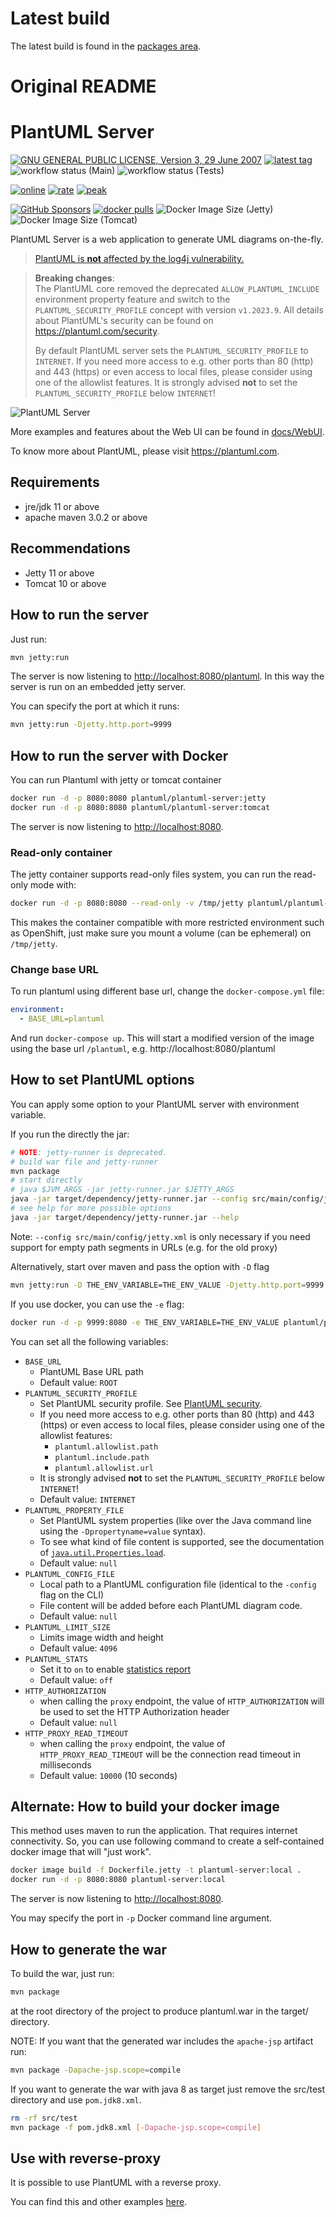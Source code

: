 Latest build
============

The latest build is found in the [packages area](https://github.com/jgraph/plantuml/packages).

Original README
===============
# PlantUML Server

[![GNU GENERAL PUBLIC LICENSE, Version 3, 29 June 2007](https://img.shields.io/github/license/plantuml/plantuml-server.svg?color=blue)](https://www.gnu.org/licenses/gpl-3.0)
[![latest tag](https://img.shields.io/github/v/tag/plantuml/plantuml-server)](https://github.com/plantuml/plantuml-server/tags)
![workflow status (Main)](https://github.com/plantuml/plantuml-server/actions/workflows/main.yml/badge.svg)
![workflow status (Tests)](https://github.com/plantuml/plantuml-server/actions/workflows/tests.yml/badge.svg)

[![online](https://img.shields.io/endpoint?url=https://www.plantuml.com/plantuml/badge)](https://www.plantuml.com/plantuml)
[![rate](https://img.shields.io/endpoint?url=https://www.plantuml.com/plantuml/rate)](https://www.plantuml.com/plantuml)
[![peak](https://img.shields.io/endpoint?url=https://www.plantuml.com/plantuml/rate?peak)](https://www.plantuml.com/plantuml)

[![GitHub Sponsors](https://img.shields.io/github/sponsors/plantuml?logo=github)](https://github.com/sponsors/plantuml/)
[![docker pulls](https://img.shields.io/docker/pulls/plantuml/plantuml-server.svg?color=blue)](https://hub.docker.com/r/plantuml/plantuml-server)
![Docker Image Size (Jetty)](https://img.shields.io/docker/image-size/plantuml/plantuml-server/jetty?label=jetty%20image%20size)
![Docker Image Size (Tomcat)](https://img.shields.io/docker/image-size/plantuml/plantuml-server/tomcat?label=tomcat%20image%20size)

PlantUML Server is a web application to generate UML diagrams on-the-fly.

> [PlantUML is **not** affected by the log4j vulnerability.](https://github.com/plantuml/plantuml/issues/826)

> **Breaking changes**:  
> The PlantUML core removed the deprecated `ALLOW_PLANTUML_INCLUDE` environment property feature and switch to the
> `PLANTUML_SECURITY_PROFILE` concept with version `v1.2023.9`.
> All details about PlantUML's security can be found on <https://plantuml.com/security>.
>
> By default PlantUML server sets the `PLANTUML_SECURITY_PROFILE` to `INTERNET`.
> If you need more access to e.g. other ports than 80 (http) and 443 (https) or even access to local files, please
> consider using one of the allowlist features.
> It is strongly advised **not** to set the `PLANTUML_SECURITY_PROFILE` below `INTERNET`!

![PlantUML Server](https://raw.githubusercontent.com/plantuml/plantuml-server/master/docs/screenshot.png)

More examples and features about the Web UI can be found in [docs/WebUI](https://github.com/plantuml/plantuml-server/tree/master/docs/WebUI).

To know more about PlantUML, please visit https://plantuml.com.


## Requirements

- jre/jdk 11 or above
- apache maven 3.0.2 or above

## Recommendations

- Jetty 11 or above
- Tomcat 10 or above


## How to run the server

Just run:

```sh
mvn jetty:run
```

The server is now listening to [http://localhost:8080/plantuml](http://localhost:8080/plantuml).
In this way the server is run on an embedded jetty server.

You can specify the port at which it runs:

```sh
mvn jetty:run -Djetty.http.port=9999
```


## How to run the server with Docker

You can run Plantuml with jetty or tomcat container
```sh
docker run -d -p 8080:8080 plantuml/plantuml-server:jetty
docker run -d -p 8080:8080 plantuml/plantuml-server:tomcat
```

The server is now listening to [http://localhost:8080](http://localhost:8080).

### Read-only container

The jetty container supports read-only files system, you can run the read-only mode with:
```sh
docker run -d -p 8080:8080 --read-only -v /tmp/jetty plantuml/plantuml-server:jetty
```

This makes the container compatible with more restricted environment such as OpenShift, just make sure you mount a volume (can be ephemeral) on `/tmp/jetty`.

### Change base URL

To run plantuml using different base url, change the `docker-compose.yml` file:
```yaml
environment:
  - BASE_URL=plantuml
```

And run `docker-compose up`. This will start a modified version of the image using the base url `/plantuml`, e.g. http://localhost:8080/plantuml


## How to set PlantUML options

You can apply some option to your PlantUML server with environment variable.

If you run the directly the jar:
```sh
# NOTE: jetty-runner is deprecated.
# build war file and jetty-runner
mvn package
# start directly
# java $JVM_ARGS -jar jetty-runner.jar $JETTY_ARGS
java -jar target/dependency/jetty-runner.jar --config src/main/config/jetty.xml --port 9999 --path /plantuml target/plantuml.war
# see help for more possible options
java -jar target/dependency/jetty-runner.jar --help
```
Note: `--config src/main/config/jetty.xml` is only necessary if you need support for empty path segments in URLs (e.g. for the old proxy)

Alternatively, start over maven and pass the option with `-D` flag
```sh
mvn jetty:run -D THE_ENV_VARIABLE=THE_ENV_VALUE -Djetty.http.port=9999
```

If you use docker, you can use the `-e` flag:
```sh
docker run -d -p 9999:8080 -e THE_ENV_VARIABLE=THE_ENV_VALUE plantuml/plantuml-server:jetty
```

You can set all  the following variables:

* `BASE_URL`
  * PlantUML Base URL path
  * Default value: `ROOT`
* `PLANTUML_SECURITY_PROFILE`
  * Set PlantUML security profile. See [PlantUML security](https://plantuml.com/security).
  * If you need more access to e.g. other ports than 80 (http) and 443 (https) or even access to local files, please consider using one of the allowlist features:
    * `plantuml.allowlist.path`
    * `plantuml.include.path`
    * `plantuml.allowlist.url`
  * It is strongly advised **not** to set the `PLANTUML_SECURITY_PROFILE` below `INTERNET`!
  * Default value: `INTERNET`
* `PLANTUML_PROPERTY_FILE`
  * Set PlantUML system properties (like over the Java command line using the `-Dpropertyname=value` syntax).
  * To see what kind of file content is supported, see the documentation of [`java.util.Properties.load`](https://docs.oracle.com/javase/8/docs/api/java/util/Properties.html#load-java.io.Reader-).
  * Default value: `null`
* `PLANTUML_CONFIG_FILE`
  * Local path to a PlantUML configuration file (identical to the `-config` flag on the CLI)
  * File content will be added before each PlantUML diagram code.
  * Default value: `null`
* `PLANTUML_LIMIT_SIZE`
  * Limits image width and height
  * Default value: `4096`
* `PLANTUML_STATS`
  * Set it to `on` to enable [statistics report](https://plantuml.com/statistics-report)
  * Default value: `off`
* `HTTP_AUTHORIZATION`
  * when calling the `proxy` endpoint, the value of `HTTP_AUTHORIZATION` will be used to set the HTTP Authorization header
  * Default value: `null`
* `HTTP_PROXY_READ_TIMEOUT`
  * when calling the `proxy` endpoint, the value of `HTTP_PROXY_READ_TIMEOUT` will be the connection read timeout in milliseconds
  * Default value: `10000` (10 seconds)


## Alternate: How to build your docker image

This method uses maven to run the application. That requires internet connectivity.
So, you can use following command to create a self-contained docker image that will "just work".

```sh
docker image build -f Dockerfile.jetty -t plantuml-server:local .
docker run -d -p 8080:8080 plantuml-server:local
```
The server is now listening to [http://localhost:8080](http://localhost:8080).

You may specify the port in `-p` Docker command line argument.


## How to generate the war

To build the war, just run:
```sh
mvn package
```
at the root directory of the project to produce plantuml.war in the target/ directory.

NOTE: If you want that the generated war includes the `apache-jsp` artifact run:
```sh
mvn package -Dapache-jsp.scope=compile
```

If you want to generate the war with java 8 as target just remove the src/test directory and use `pom.jdk8.xml`.
```sh
rm -rf src/test
mvn package -f pom.jdk8.xml [-Dapache-jsp.scope=compile]
```

## Use with reverse-proxy

It is possible to use PlantUML with a reverse proxy.

You can find this and other examples [here](https://github.com/plantuml/plantuml-server/tree/master/examples).
